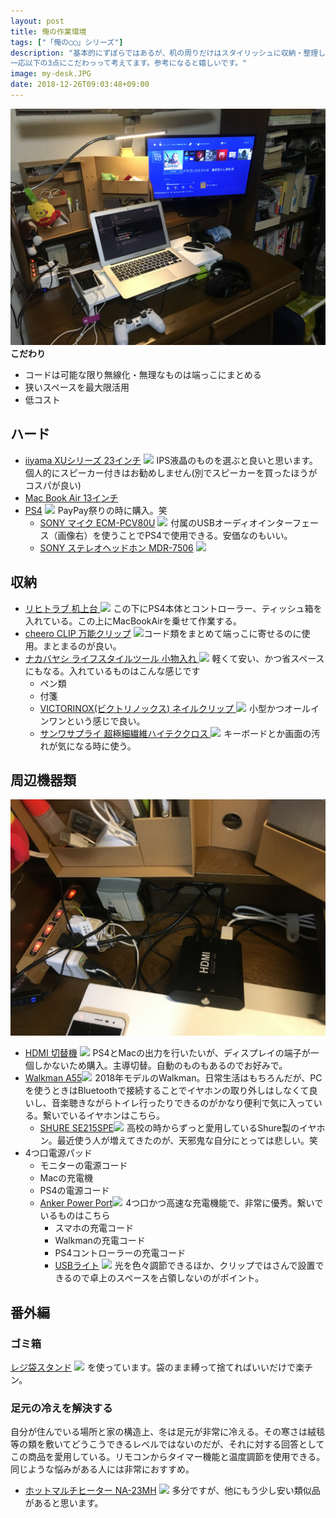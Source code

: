 ```yaml
---
layout: post
title: 俺の作業環境
tags: ["「俺の◯◯」シリーズ"]
description: "基本的にずぼらではあるが、机の周りだけはスタイリッシュに収納・整理しておきたい僕の作業環境を紹介します。
一応以下の3点にこだわっって考えてます。参考になると嬉しいです。"
image: my-desk.JPG
date: 2018-12-26T09:03:48+09:00
---
```

![image](/images/thumbs/my-desk.JPG)
**こだわり**
- コードは可能な限り無線化・無理なものは端っこにまとめる
- 狭いスペースを最大限活用
- 低コスト

## ハード
- [iiyama XUシリーズ 23インチ](https://amzn.to/2F6FLxA)
<a href="https://www.amazon.co.jp/iiyama-%E3%83%87%E3%82%A3%E3%82%B9%E3%83%97%E3%83%AC%E3%82%A4-XU2390HS-B3-23%E3%82%A4%E3%83%B3%E3%83%81-AH-IPS/dp/B0747SZJPT/ref=as_li_ss_il?s=computers&ie=UTF8&qid=1546575557&sr=1-1&keywords=iiyama+xu2390hs-b3&linkCode=li2&tag=pipinosuke04-22&linkId=969b86898220a6c1f7c89182c6ba6b66&language=ja_JP" target="_blank"><img border="0" src="//ws-fe.amazon-adsystem.com/widgets/q?_encoding=UTF8&ASIN=B0747SZJPT&Format=_SL160_&ID=AsinImage&MarketPlace=JP&ServiceVersion=20070822&WS=1&tag=pipinosuke04-22&language=ja_JP" ></a><img src="https://ir-jp.amazon-adsystem.com/e/ir?t=pipinosuke04-22&language=ja_JP&l=li2&o=9&a=B0747SZJPT" width="1" height="1" border="0" alt="" style="border:none !important; margin:0px !important;" />
IPS液晶のものを選ぶと良いと思います。個人的にスピーカー付きはお勧めしません(別でスピーカーを買ったほうがコスパが良い)
- [Mac Book Air 13インチ](https://www.apple.com/jp/shop/buy-mac/macbook-air/1.8ghz%E3%83%87%E3%83%A5%E3%82%A2%E3%83%AB%E3%82%B3%E3%82%A2%E3%83%97%E3%83%AD%E3%82%BB%E3%83%83%E3%82%B5%EF%BC%88turbo-boost%E4%BD%BF%E7%94%A8%E6%99%82%E6%9C%80%E5%A4%A72.9ghz%EF%BC%89-128gb?afid=p238%7Css4z9yeds-dc_mtid_18707vxu38484_pcrid_96182712077_&cid=aos-jp-kwgo-pla-btb-product-MQD32)
- [PS4](https://amzn.to/2F5rcKJ)
<a href="https://www.amazon.co.jp/PlayStation-%E3%82%B0%E3%83%AC%E3%82%A4%E3%82%B7%E3%83%A3%E3%83%BC%E3%83%BB%E3%83%9B%E3%83%AF%E3%82%A4%E3%83%88-500GB-CUH-2200AB02-%E3%81%8A%E5%A5%BD%E3%81%8D%E3%81%AA%E3%83%80%E3%82%A6%E3%83%B3%E3%83%AD%E3%83%BC%E3%83%89%E3%82%BD%E3%83%95%E3%83%882%E6%9C%AC%E3%82%BB%E3%83%83%E3%83%88/dp/B07F76JX3F/ref=as_li_ss_il?s=videogames&ie=UTF8&qid=1546575771&sr=1-3&keywords=ps4&linkCode=li2&tag=pipinosuke04-22&linkId=44408c6648b33418f198ddfe8fa079e0&language=ja_JP" target="_blank"><img border="0" src="//ws-fe.amazon-adsystem.com/widgets/q?_encoding=UTF8&ASIN=B07F76JX3F&Format=_SL160_&ID=AsinImage&MarketPlace=JP&ServiceVersion=20070822&WS=1&tag=pipinosuke04-22&language=ja_JP" ></a><img src="https://ir-jp.amazon-adsystem.com/e/ir?t=pipinosuke04-22&language=ja_JP&l=li2&o=9&a=B07F76JX3F" width="1" height="1" border="0" alt="" style="border:none !important; margin:0px !important;" />
PayPay祭りの時に購入。笑
	- [SONY マイク ECM-PCV80U](https://amzn.to/2RlF1u6)
<a href="https://www.amazon.co.jp/SONY-%E3%82%A8%E3%83%AC%E3%82%AF%E3%83%88%E3%83%AC%E3%83%83%E3%83%88%E3%82%B3%E3%83%B3%E3%83%87%E3%83%B3%E3%82%B5%E3%83%BC%E3%83%9E%E3%82%A4%E3%82%AF%E3%83%AD%E3%83%9B%E3%83%B3-%E3%82%B2%E3%83%BC%E3%83%A0%E7%94%A8-PCV80U-ECM-PCV80U/dp/B005M2HDA6/ref=as_li_ss_il?ie=UTF8&linkCode=li2&tag=pipinosuke04-22&linkId=fb7b20336b52ab561ba3132cd3340c9f&language=ja_JP" target="_blank"><img border="0" src="//ws-fe.amazon-adsystem.com/widgets/q?_encoding=UTF8&ASIN=B005M2HDA6&Format=_SL160_&ID=AsinImage&MarketPlace=JP&ServiceVersion=20070822&WS=1&tag=pipinosuke04-22&language=ja_JP" ></a><img src="https://ir-jp.amazon-adsystem.com/e/ir?t=pipinosuke04-22&language=ja_JP&l=li2&o=9&a=B005M2HDA6" width="1" height="1" border="0" alt="" style="border:none !important; margin:0px !important;" />
付属のUSBオーディオインターフェース（画像右）を使うことでPS4で使用できる。安価なのもいい。
	-  [SONY ステレオヘッドホン MDR-7506](https://amzn.to/2AgLJIp)
<a href="https://www.amazon.co.jp/%E3%82%BD%E3%83%8B%E3%83%BC-SONY-MDR7506-%E3%82%B9%E3%83%86%E3%83%AC%E3%82%AA%E3%83%98%E3%83%83%E3%83%89%E3%83%9B%E3%83%B3-MDR-7506/dp/B000AJIF4E/ref=as_li_ss_il?ie=UTF8&linkCode=li2&tag=pipinosuke04-22&linkId=2a40a5a92cda54ee1ef300cbd0b5d9c7&language=ja_JP" target="_blank"><img border="0" src="//ws-fe.amazon-adsystem.com/widgets/q?_encoding=UTF8&ASIN=B000AJIF4E&Format=_SL160_&ID=AsinImage&MarketPlace=JP&ServiceVersion=20070822&WS=1&tag=pipinosuke04-22&language=ja_JP" ></a><img src="https://ir-jp.amazon-adsystem.com/e/ir?t=pipinosuke04-22&language=ja_JP&l=li2&o=9&a=B000AJIF4E" width="1" height="1" border="0" alt="" style="border:none !important; margin:0px !important;" />

## 収納
- [リヒトラブ 机上台 ](https://amzn.to/2EOD83u)
<a href="https://www.amazon.co.jp/gp/product/B00485JPYU/ref=as_li_ss_il?ie=UTF8&psc=1&linkCode=li2&tag=pipinosuke04-22&linkId=af94a0af46024d1738e921424a31dd04&language=ja_JP" target="_blank"><img border="0" src="//ws-fe.amazon-adsystem.com/widgets/q?_encoding=UTF8&ASIN=B00485JPYU&Format=_SL160_&ID=AsinImage&MarketPlace=JP&ServiceVersion=20070822&WS=1&tag=pipinosuke04-22&language=ja_JP" ></a><img src="https://ir-jp.amazon-adsystem.com/e/ir?t=pipinosuke04-22&language=ja_JP&l=li2&o=9&a=B00485JPYU" width="1" height="1" border="0" alt="" style="border:none !important; margin:0px !important;" />
この下にPS4本体とコントローラー、ティッシュ箱を入れている。この上にMacBookAirを乗せて作業する。
- [cheero CLIP 万能クリップ](https://amzn.to/2BPxVVh)
<a href="https://www.amazon.co.jp/gp/product/B00I2JAJAW/ref=as_li_ss_il?ie=UTF8&psc=1&linkCode=li2&tag=pipinosuke04-22&linkId=20daeca7a3698cdd12a2f63dc9e090bd&language=ja_JP" target="_blank"><img border="0" src="//ws-fe.amazon-adsystem.com/widgets/q?_encoding=UTF8&ASIN=B00I2JAJAW&Format=_SL160_&ID=AsinImage&MarketPlace=JP&ServiceVersion=20070822&WS=1&tag=pipinosuke04-22&language=ja_JP" ></a><img src="https://ir-jp.amazon-adsystem.com/e/ir?t=pipinosuke04-22&language=ja_JP&l=li2&o=9&a=B00I2JAJAW" width="1" height="1" border="0" alt="" style="border:none !important; margin:0px !important;" />コード類をまとめて端っこに寄せるのに使用。まとまるのが良い。
- [ナカバヤシ ライフスタイルツール 小物入れ ](https://amzn.to/2CyQBdd)
<a href="https://www.amazon.co.jp/gp/product/B01MG79BVA/ref=as_li_ss_il?ie=UTF8&psc=1&linkCode=li2&tag=pipinosuke04-22&linkId=7cd88c26d911dd5b798ac8ea2ece2a8b&language=ja_JP" target="_blank"><img border="0" src="//ws-fe.amazon-adsystem.com/widgets/q?_encoding=UTF8&ASIN=B01MG79BVA&Format=_SL160_&ID=AsinImage&MarketPlace=JP&ServiceVersion=20070822&WS=1&tag=pipinosuke04-22&language=ja_JP" ></a><img src="https://ir-jp.amazon-adsystem.com/e/ir?t=pipinosuke04-22&language=ja_JP&l=li2&o=9&a=B01MG79BVA" width="1" height="1" border="0" alt="" style="border:none !important; margin:0px !important;" />
軽くて安い、かつ省スペースにもなる。入れているものはこんな感じです
	- ペン類
	- 付箋
	- [VICTORINOX(ビクトリノックス) ネイルクリップ ](https://amzn.to/2BCWEvQ)
<a href="https://www.amazon.co.jp/VICTORINOX-%E3%83%93%E3%82%AF%E3%83%88%E3%83%AA%E3%83%8E%E3%83%83%E3%82%AF%E3%82%B9-%E3%83%8D%E3%82%A4%E3%83%AB%E3%82%AF%E3%83%AA%E3%83%83%E3%83%97-0-6463-%E3%80%90%E6%97%A5%E6%9C%AC%E6%AD%A3%E8%A6%8F%E5%93%81%E3%80%91/dp/B00K3LGRAS/ref=as_li_ss_il?ie=UTF8&qid=1545747264&sr=8-2&keywords=victorinox+%E3%83%93%E3%82%AF%E3%83%88%E3%83%AA%E3%83%8E%E3%83%83%E3%82%AF%E3%82%B9+%E7%88%AA%E5%88%87%E3%82%8A&linkCode=li2&tag=pipinosuke04-22&linkId=db8b76aecb389e4d1df305269206f476&language=ja_JP" target="_blank"><img border="0" src="//ws-fe.amazon-adsystem.com/widgets/q?_encoding=UTF8&ASIN=B00K3LGRAS&Format=_SL160_&ID=AsinImage&MarketPlace=JP&ServiceVersion=20070822&WS=1&tag=pipinosuke04-22&language=ja_JP" ></a><img src="https://ir-jp.amazon-adsystem.com/e/ir?t=pipinosuke04-22&language=ja_JP&l=li2&o=9&a=B00K3LGRAS" width="1" height="1" border="0" alt="" style="border:none !important; margin:0px !important;" />
小型かつオールインワンという感じで良い。
	- [サンワサプライ 超極細繊維ハイテククロス ](https://amzn.to/2EP5F8R)
<a href="https://www.amazon.co.jp/%E3%82%B5%E3%83%B3%E3%83%AF%E3%82%B5%E3%83%97%E3%83%A9%E3%82%A4-%E8%B6%85%E6%A5%B5%E7%B4%B0%E7%B9%8A%E7%B6%AD%E3%83%8F%E3%82%A4%E3%83%86%E3%82%AF%E3%82%AF%E3%83%AD%E3%82%B9-30%C3%9740cm-%E5%A4%A7%E5%88%A4%E3%82%BF%E3%82%A4%E3%83%97-DK-KC5/dp/B000248ZQ0/ref=as_li_ss_il?ie=UTF8&linkCode=li2&tag=pipinosuke04-22&linkId=065654214ca4c02478da8711aa2a75cc&language=ja_JP" target="_blank"><img border="0" src="//ws-fe.amazon-adsystem.com/widgets/q?_encoding=UTF8&ASIN=B000248ZQ0&Format=_SL160_&ID=AsinImage&MarketPlace=JP&ServiceVersion=20070822&WS=1&tag=pipinosuke04-22&language=ja_JP" ></a><img src="https://ir-jp.amazon-adsystem.com/e/ir?t=pipinosuke04-22&language=ja_JP&l=li2&o=9&a=B000248ZQ0" width="1" height="1" border="0" alt="" style="border:none !important; margin:0px !important;" />
キーボードとか画面の汚れが気になる時に使う。

## 周辺機器類
![gadjet](/images/my-desk/gadjet.JPG)
- [HDMI 切替機](https://amzn.to/2BXgtOn)
<a href="https://www.amazon.co.jp/iBUFFALO-HDMI%E5%88%87%E6%9B%BF%E5%99%A8HEAC%E5%AF%BE%E5%BF%9C2%E3%83%9D%E3%83%BC%E3%83%88-Nintendo-Switch%E5%8B%95%E4%BD%9C%E7%A2%BA%E8%AA%8D%E6%B8%88-BSAK202/dp/B004IPRAGK/ref=as_li_ss_il?ie=UTF8&qid=1546576037&sr=8-2&keywords=ibuffalo+hdmi%E5%88%87%E6%9B%BF%E5%99%A8&linkCode=li2&tag=pipinosuke04-22&linkId=e1ddb64a0413577edd0bc4ef3c288fa5&language=ja_JP" target="_blank"><img border="0" src="//ws-fe.amazon-adsystem.com/widgets/q?_encoding=UTF8&ASIN=B004IPRAGK&Format=_SL160_&ID=AsinImage&MarketPlace=JP&ServiceVersion=20070822&WS=1&tag=pipinosuke04-22&language=ja_JP" ></a><img src="https://ir-jp.amazon-adsystem.com/e/ir?t=pipinosuke04-22&language=ja_JP&l=li2&o=9&a=B004IPRAGK" width="1" height="1" border="0" alt="" style="border:none !important; margin:0px !important;" />
PS4とMacの出力を行いたいが、ディスプレイの端子が一個しかないため購入。主導切替。自動のものもあるのでお好みで。
- [Walkman A55](https://amzn.to/2Tpk5jl)<a href="https://www.amazon.co.jp/%E3%82%BD%E3%83%8B%E3%83%BC-SONY-%E3%82%A6%E3%82%A9%E3%83%BC%E3%82%AF%E3%83%9E%E3%83%B3-A%E3%82%B7%E3%83%AA%E3%83%BC%E3%82%BA-NW-A55/dp/B07GZ85X5R/ref=as_li_ss_il?ie=UTF8&linkCode=li2&tag=pipinosuke04-22&linkId=92a25e5514d93d6468636fec96af2655&language=ja_JP" target="_blank"><img border="0" src="//ws-fe.amazon-adsystem.com/widgets/q?_encoding=UTF8&ASIN=B07GZ85X5R&Format=_SL160_&ID=AsinImage&MarketPlace=JP&ServiceVersion=20070822&WS=1&tag=pipinosuke04-22&language=ja_JP" ></a><img src="https://ir-jp.amazon-adsystem.com/e/ir?t=pipinosuke04-22&language=ja_JP&l=li2&o=9&a=B07GZ85X5R" width="1" height="1" border="0" alt="" style="border:none !important; margin:0px !important;" />
2018年モデルのWalkman。日常生活はもちろんだが、PCを使うときはBluetoothで接続することでイヤホンの取り外しはしなくて良いし、音楽聴きながらトイレ行ったりできるのがかなり便利で気に入っている。繋いでいるイヤホンはこちら。
	- [SHURE SE215SPE](https://amzn.to/2Ad7RTS)<a href="https://www.amazon.co.jp/SHURE-Special-%E3%83%88%E3%83%A9%E3%83%B3%E3%82%B9%E3%82%B9%E3%83%AB%E3%83%BC%E3%82%BB%E3%83%B3%E3%83%88%E3%83%96%E3%83%AB%E3%83%BC-SE215SPE-%E3%80%90%E5%9B%BD%E5%86%85%E6%AD%A3%E8%A6%8F%E5%93%81%E3%80%91/dp/B00A16BT4E/ref=as_li_ss_il?ie=UTF8&linkCode=li2&tag=pipinosuke04-22&linkId=ddc5a3afc6d00de608ce2396d5de567d&language=ja_JP" target="_blank"><img border="0" src="//ws-fe.amazon-adsystem.com/widgets/q?_encoding=UTF8&ASIN=B00A16BT4E&Format=_SL160_&ID=AsinImage&MarketPlace=JP&ServiceVersion=20070822&WS=1&tag=pipinosuke04-22&language=ja_JP" ></a><img src="https://ir-jp.amazon-adsystem.com/e/ir?t=pipinosuke04-22&language=ja_JP&l=li2&o=9&a=B00A16BT4E" width="1" height="1" border="0" alt="" style="border:none !important; margin:0px !important;" />
高校の時からずっと愛用しているShure製のイヤホン。最近使う人が増えてきたのが、天邪鬼な自分にとっては悲しい。笑
- 4つ口電源パッド
	- モニターの電源コード
	- Macの充電機
	- PS4の電源コード
	- [Anker Power Port](https://amzn.to/2AbADEk)<a href="https://www.amazon.co.jp/Anker-PowerPort-USB%E6%80%A5%E9%80%9F%E5%85%85%E9%9B%BB%E5%99%A8-Android%E5%AF%BE%E5%BF%9C-%E6%8A%98%E7%95%B3%E5%BC%8F%E3%83%97%E3%83%A9%E3%82%B0%E6%90%AD%E8%BC%89%E3%80%91/dp/B00VTJS58U/ref=as_li_ss_il?ie=UTF8&linkCode=li2&tag=pipinosuke04-22&linkId=fe1ea6806c165a9e711695d2a0602f3d&language=ja_JP" target="_blank"><img border="0" src="//ws-fe.amazon-adsystem.com/widgets/q?_encoding=UTF8&ASIN=B00VTJS58U&Format=_SL160_&ID=AsinImage&MarketPlace=JP&ServiceVersion=20070822&WS=1&tag=pipinosuke04-22&language=ja_JP" ></a><img src="https://ir-jp.amazon-adsystem.com/e/ir?t=pipinosuke04-22&language=ja_JP&l=li2&o=9&a=B00VTJS58U" width="1" height="1" border="0" alt="" style="border:none !important; margin:0px !important;" />
	4つ口かつ高速な充電機能で、非常に優秀。繋いでいるものはこちら
		- スマホの充電コード
	    - Walkmanの充電コード
	    - PS4コントローラーの充電コード
	    - [USBライト](https://amzn.to/2BXHVvF)
<a href="https://www.amazon.co.jp/gp/product/B075C76TKD/ref=as_li_ss_il?ie=UTF8&psc=1&linkCode=li2&tag=pipinosuke04-22&linkId=2c713f5db80f9a88de8aadf57d146daf&language=ja_JP" target="_blank"><img border="0" src="//ws-fe.amazon-adsystem.com/widgets/q?_encoding=UTF8&ASIN=B075C76TKD&Format=_SL160_&ID=AsinImage&MarketPlace=JP&ServiceVersion=20070822&WS=1&tag=pipinosuke04-22&language=ja_JP" ></a><img src="https://ir-jp.amazon-adsystem.com/e/ir?t=pipinosuke04-22&language=ja_JP&l=li2&o=9&a=B075C76TKD" width="1" height="1" border="0" alt="" style="border:none !important; margin:0px !important;" />
光を色々調節できるほか、クリップではさんで設置できるので卓上のスペースを占領しないのがポイント。

## 番外編
### ゴミ箱
[レジ袋スタンド](https://amzn.to/2CPxEmP)
<a href="https://www.amazon.co.jp/%E5%B1%B1%E5%B4%8E%E5%AE%9F%E6%A5%AD-%E3%83%AC%E3%82%B8%E8%A2%8B%E3%82%B9%E3%82%BF%E3%83%B3%E3%83%89-%E3%83%96%E3%83%A9%E3%83%83%E3%82%AF-%E7%B4%84W26%C3%97D31%C3%97H50cm-6190/dp/B000V9G20W/ref=as_li_ss_il?_encoding=UTF8&psc=1&refRID=DKBWDGJRSVQ4F8Q4XNNF&linkCode=li2&tag=pipinosuke04-22&linkId=addb2e285429b031263c909dd8250a37&language=ja_JP" target="_blank"><img border="0" src="//ws-fe.amazon-adsystem.com/widgets/q?_encoding=UTF8&ASIN=B000V9G20W&Format=_SL160_&ID=AsinImage&MarketPlace=JP&ServiceVersion=20070822&WS=1&tag=pipinosuke04-22&language=ja_JP" ></a><img src="https://ir-jp.amazon-adsystem.com/e/ir?t=pipinosuke04-22&language=ja_JP&l=li2&o=9&a=B000V9G20W" width="1" height="1" border="0" alt="" style="border:none !important; margin:0px !important;" />
を使っています。袋のまま縛って捨てればいいだけで楽チン。

### 足元の冷えを解決する
自分が住んでいる場所と家の構造上、冬は足元が非常に冷える。その寒さは絨毯等の類を敷いてどうこうできるレベルではないのだが、それに対する回答としてこの商品を愛用している。リモコンからタイマー機能と温度調節を使用できる。同じような悩みがある人には非常におすすめ。
- [ホットマルチヒーター NA-23MH](https://amzn.to/2TtVXwa)
<a href="https://www.amazon.co.jp/%E6%97%A5%E6%9C%AC%E8%A3%BD-%E3%83%9B%E3%83%83%E3%83%88%E3%83%9E%E3%83%AB%E3%83%81%E3%83%92%E3%83%BC%E3%82%BF%E3%83%BC-NA-23MH-G-%E3%82%B0%E3%83%AA%E3%83%BC%E3%83%B3/dp/B016A1T47C/ref=as_li_ss_il?_encoding=UTF8&pd_rd_i=B016A1T47C&pd_rd_r=5cede161-0fed-11e9-bac0-fb17b6fd45e3&pd_rd_w=eSCDK&pd_rd_wg=ntv3N&pf_rd_p=cda7018a-662b-401f-9c16-bd4ec317039e&pf_rd_r=SA0J7Y0RP8TP29D36BWD&psc=1&refRID=SA0J7Y0RP8TP29D36BWD&linkCode=li2&tag=pipinosuke04-22&linkId=81044924eee382384dd35f5af2e9e62b&language=ja_JP" target="_blank"><img border="0" src="//ws-fe.amazon-adsystem.com/widgets/q?_encoding=UTF8&ASIN=B016A1T47C&Format=_SL160_&ID=AsinImage&MarketPlace=JP&ServiceVersion=20070822&WS=1&tag=pipinosuke04-22&language=ja_JP" ></a><img src="https://ir-jp.amazon-adsystem.com/e/ir?t=pipinosuke04-22&language=ja_JP&l=li2&o=9&a=B016A1T47C" width="1" height="1" border="0" alt="" style="border:none !important; margin:0px !important;" />
多分ですが、他にもう少し安い類似品があると思います。
